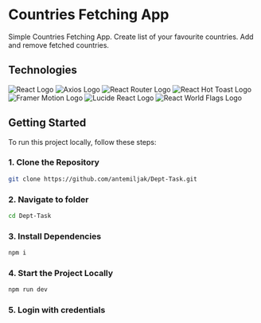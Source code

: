 # Countries Fetching App

Simple Countries Fetching App. Create list of your favourite countries. Add and remove fetched countries.

## Technologies

 ![React Logo](https://img.shields.io/badge/React-%2320232a.svg?&style=for-the-badge&logo=react&logoColor=%2361DAFB)
 ![Axios Logo](https://img.shields.io/badge/Axios-%231C478D.svg?&style=for-the-badge&logo=axios&logoColor=%2361DAFB)
 ![React Router Logo](https://img.shields.io/badge/React_Router_Dom-%2320232a.svg?&style=for-the-badge&logo=react-router&logoColor=%2361DAFB)
 ![React Hot Toast Logo](https://img.shields.io/badge/React_Hot_Toast-%2339E09E.svg?&style=for-the-badge&logo=react&logoColor=%23fff)
 ![Framer Motion Logo](https://img.shields.io/badge/Framer_Motion-%23F24E1E.svg?&style=for-the-badge&logo=framer&logoColor=%23fff)
 ![Lucide React Logo](https://img.shields.io/badge/Lucide_React-%233A3A3A.svg?&style=for-the-badge&logo=lucide&logoColor=%23fff)
 ![React World Flags Logo](https://img.shields.io/badge/React_World_Flags-%234B97B4.svg?&style=for-the-badge&logo=react&logoColor=%2361DAFB)

## Getting Started

To run this project locally, follow these steps:

### 1. Clone the Repository


```bash
git clone https://github.com/antemiljak/Dept-Task.git
```
### 2. Navigate to folder
```bash
cd Dept-Task
```
### 3. Install Dependencies
```bash
npm i
```
### 4. Start the Project Locally
```bash
npm run dev
```
### 5. Login with credentials


